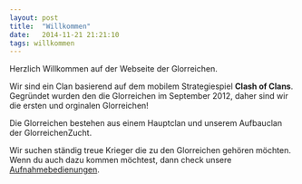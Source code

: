 ```yaml
---
layout: post
title:  "Willkommen"
date:   2014-11-21 21:21:10
tags: willkommen
---
```

Herzlich Willkommen auf der Webseite der Glorreichen.

Wir sind ein Clan basierend auf dem mobilem Strategiespiel **Clash of Clans**.
Gegründet wurden den die Glorreichen im September 2012, daher sind wir die ersten und orginalen Glorreichen!

Die Glorreichen bestehen aus einem Hauptclan und unserem Aufbauclan der GlorreichenZucht.

Wir suchen ständig treue Krieger die zu den Glorreichen gehören möchten. Wenn du auch dazu kommen möchtest, dann check unsere [Aufnahmebedienungen](#aufnahme).
